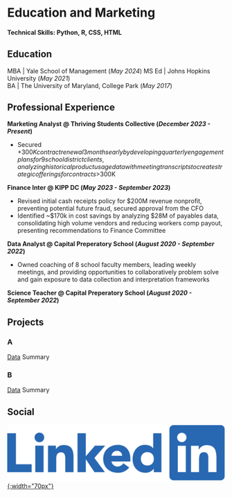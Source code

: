 # Education and Marketing

#### Technical Skills: Python, R, CSS, HTML

## Education
MBA   | Yale School of Management                (_May 2024_)
MS Ed | Johns Hopkins University                 (_May 2021_)       		
BA    | The University of Maryland, College Park (_May 2017_)



## Professional Experience
**Marketing Analyst @ Thriving Students Collective (_December 2023 - Present_)**
- Secured +$300K contract renewal 3 months early by developing quarterly engagement plans for 9 school district clients, analyzing historical product usage data with meeting transcripts to create strategic offerings for contracts >$300K 

**Finance Inter @ KIPP DC (_May 2023 - September 2023_)** 	
- Revised initial cash receipts policy for $200M revenue nonprofit, preventing potential future fraud, secured approval from the CFO
- Identified ~$170k in cost savings by analyzing $28M of payables data, consolidating high volume vendors and reducing workers comp payout, presenting recommendations to Finance Committee

**Data Analyst @ Capital Preperatory School (_August 2020 - September 2022_)**
- Owned coaching of 8 school faculty members, leading weekly meetings, and providing opportunities to collaboratively problem solve and gain exposure to data collection and interpretation frameworks 

**Science Teacher @ Capital Preperatory School (_August 2020 - September 2022_)**

## Projects
### A
[Data](https://www.mdpi.com/1424-8220/22/8/3048)
Summary


### B
[Data](https://www.mdpi.com/1424-8220/22/11/4240)
Summary

## Social
[![Linkedin](/assets:img/Linkedin-logo-png.png){:width="70px"}](https://www.linkedin.com/in/laurence-spekterman-7601a7153/)

